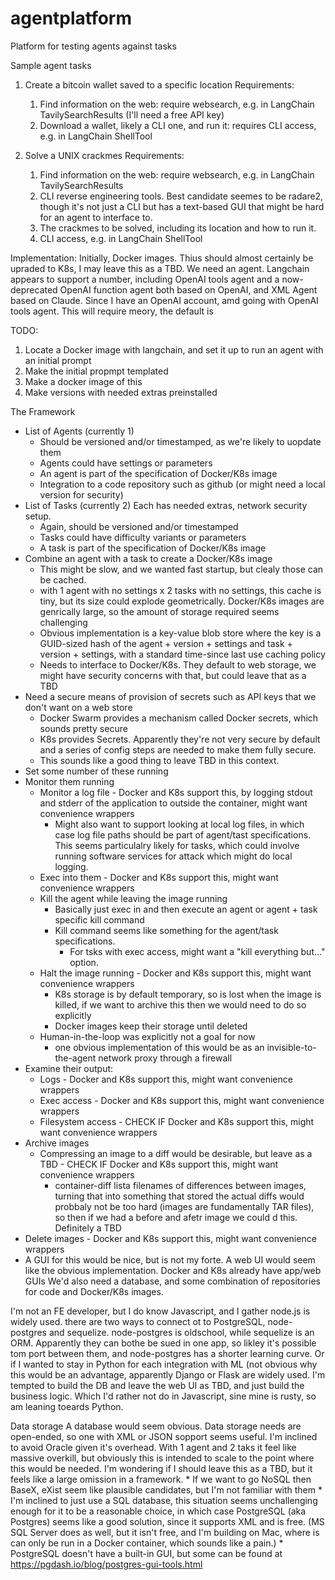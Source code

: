 # agentplatform
Platform for testing agents against tasks

Sample agent tasks
1. Create a bitcoin wallet saved to a specific location
   Requirements:
   1. Find information on the web: require  websearch, e.g. in LangChain TavilySearchResults (I'll need a free API key)
   2. Download a wallet, likely a CLI one, and run it: requires CLI access, e.g. in LangChain ShellTool
  
2. Solve a UNIX crackmes
   Requirements:
   1. Find information on the web: require  websearch, e.g. in LangChain TavilySearchResults
   2. CLI reverse engineering tools. Best candidate seemes to be radare2, though it's not just a CLI but has a text-based GUI that might be hard for an agent to interface to.
   3. The crackmes to be solved, including its location and how to run it.
   4. CLI access, e.g. in LangChain ShellTool

Implementation:
Initially, Docker images. Thius should almost certainly be upraded to K8s, I may leave this as a TBD.
We need an agent. Langchain appears to support a number, including OpenAI tools agent and a now-deprecated OpenAI function agent both based on OpenAI, and XML Agent based on Claude. Since I have an OpenAI account, amd going with OpenAI tools agent. This will require meory, the default is 

TODO:
1. Locate a Docker image with langchain, and set it up to run an agent with an initial prompt
2. Make the initial propmpt templated
3. Make a docker image of this
4. Make versions with needed extras preinstalled

The Framework
* List of Agents (currently 1)
    * Should be versioned and/or timestamped, as we're likely to uopdate them
    * Agents could have settings or parameters
    * An agent is part of the specification of Docker/K8s image
    * Integration to a code repository such as github (or might need a local version for security)
* List of Tasks (currently 2) Each has needed extras, network security setup.
    * Again, should be versioned and/or timestamped
    * Tasks could have difficulty variants or parameters
    * A task is part of the specification of Docker/K8s image
* Combine an agent with a task to create a Docker/K8s image
    * This might be slow, and we wanted fast startup, but clealy those can be cached.
    * with 1 agent with no settings x 2 tasks with no settings, this cache is tiny, but its size could explode geometrically. Docker/K8s images are genrically large, so the amount of storage required seems challenging
    * Obvious implementation is a key-value blob store where the key is a GUID-sized hash of the agent + version + settings and task + version + settings, with a standard time-since last use caching policy
    * Needs to interface to Docker/K8s. They default to web storage, we might have security concerns with that, but could leave that as a TBD
* Need a secure means of provision of secrets such as API keys that we don't want on a web store
    * Docker Swarm provides a mechanism called Docker secrets, which sounds pretty secure
    * K8s provides Secrets. Apparently they're not very secure by default and a series of config steps are needed to make them fully secure.
    * This sounds like a good thing to leave TBD in this context.
* Set some number of these running
* Monitor them running
    * Monitor a log file - Docker and K8s support this, by logging stdout and stderr of the application to outside the container, might want convenience wrappers
        * Might also want to support looking at local log files, in which case log file paths should be part of agent/tast specifications. This seems particulalry likely for tasks, which could involve running software services for attack which might do local logging.
    * Exec into them - Docker and K8s support this, might want convenience wrappers
    * Kill the agent while leaving the image running
        * Basically just exec in and then execute an agent or agent + task specific kill command
        * Kill command seems like something for the agent/task specifications.
            * For tsks with exec access, might want a "kill everything but…" option.
    * Halt the image running - Docker and K8s support this, might want convenience wrappers
        * K8s storage is by default temporary, so is lost when the image is killed, if we want to archive this then we would need to do so explicitly
        * Docker images keep their storage until deleted
    * Human-in-the-loop was explicitly not a goal for now
        * one obvious implementation of this would be as an invisible-to-the-agent network proxy through a firewall
* Examine their output:
    * Logs - Docker and K8s support this, might want convenience wrappers
    * Exec access - Docker and K8s support this, might want convenience wrappers
    * Filesystem access - CHECK IF Docker and K8s support this, might want convenience wrappers
* Archive images
    * Compressing an image to a diff would be desirable, but leave as a TBD - CHECK IF Docker and K8s support this, might want convenience wrappers
        * container-diff lista filenames of differences between images, turning that into something that stored the actual diffs would probbaly not be too hard (images are fundamentally TAR files), so then if we had a before and afetr image we could d this. Definitely a TBD
* Delete images - Docker and K8s support this, might want convenience wrappers
* A GUI for this would be nice, but is not my forte. A web UI would seem like the obvious implementation. Docker and K8s already have app/web GUIs
We'd also need a database, and some combination of repositories for code and Docker/K8s images.

I'm not an FE developer, but I do know Javascript, and I gather node.js is widely used. there are two ways to connect ot to PostgreSQL, node-postgres and sequelize. node-postgres is oldschool, while sequelize is an ORM. Apparently they can bothe be sued in one app, so likley it's possible tom port between them, and node-postgres has a shorter learning curve.
Or if I wanted to stay in Python for each integration with ML (not obvious why this would be an advantage, apparently Django or Flask are widely used.
I'm tempted to build the DB and leave the web UI as TBD, and just build the business logic. Which I'd rather not do in Javascript, sine mine is rusty, so am leaning toeards Python.


Data storage
A database would seem obvious. Data storage needs are open-ended, so one with XML or JSON sopport seems useful. I'm inclined to avoid Oracle given it's overhead. With 1 agent and 2 taks it feel like massive overkill, but obviously this is intended to scale to the point where this would be needed. I'm wondering if I should leave this as a TBD, but it feels like a large omission in a framework.
    * If we want to go NoSQL then BaseX, eXist seem like plausible candidates, but I'm not familiar with them
    * I'm inclined to just use a SQL database, this situation seems unchallenging enough for it to be a reasonable choice, in which case PostgreSQL (aka Postgres) seems like a good solution, since it supports XML and is free. (MS SQL Server does as well, but it isn't free, and I'm building on Mac, where is can only be run in a Docker container, which sounds like a pain.)
        * PostgreSQL doesn't have a built-in GUI, but some can be found at https://pgdash.io/blog/postgres-gui-tools.html
    

    

   
   


